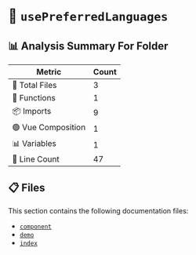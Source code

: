 # 📁 `usePreferredLanguages`

## 📊 Analysis Summary For Folder

| Metric | Count |
|--------|-------|
| 📁 Total Files | 3 |
| 🔧 Functions | 1 |
| 📦 Imports | 9 |
| 🟢 Vue Composition | 1 |
| 📊 Variables | 1 |
| 🔢 Line Count | 47 |


## 📋 Files

This section contains the following documentation files:

- [`component`](./component.md)
- [`demo`](./demo.md)
- [`index`](./index.md)
